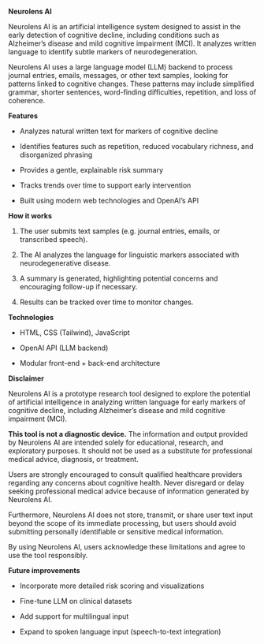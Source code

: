 **Neurolens AI**

Neurolens AI is an artificial intelligence system designed to assist in the early detection of cognitive decline, including conditions such as Alzheimer’s disease and mild cognitive impairment (MCI). It analyzes written language to identify subtle markers of neurodegeneration.

Neurolens AI uses a large language model (LLM) backend to process journal entries, emails, messages, or other text samples, looking for patterns linked to cognitive changes. These patterns may include simplified grammar, shorter sentences, word-finding difficulties, repetition, and loss of coherence.

**Features**

- Analyzes natural written text for markers of cognitive decline

- Identifies features such as repetition, reduced vocabulary richness, and disorganized phrasing

- Provides a gentle, explainable risk summary

- Tracks trends over time to support early intervention

- Built using modern web technologies and OpenAI’s API

**How it works**
1. The user submits text samples (e.g. journal entries, emails, or transcribed speech).

2. The AI analyzes the language for linguistic markers associated with neurodegenerative disease.

3. A summary is generated, highlighting potential concerns and encouraging follow-up if necessary.

4. Results can be tracked over time to monitor changes.

**Technologies**

- HTML, CSS (Tailwind), JavaScript

- OpenAI API (LLM backend)

- Modular front-end + back-end architecture

**Disclaimer**

Neurolens AI is a prototype research tool designed to explore the potential of artificial intelligence in analyzing written language for early markers of cognitive decline, including Alzheimer’s disease and mild cognitive impairment (MCI).

**This tool is not a diagnostic device.** The information and output provided by Neurolens AI are intended solely for educational, research, and exploratory purposes. It should not be used as a substitute for professional medical advice, diagnosis, or treatment.

Users are strongly encouraged to consult qualified healthcare providers regarding any concerns about cognitive health. Never disregard or delay seeking professional medical advice because of information generated by Neurolens AI.

Furthermore, Neurolens AI does not store, transmit, or share user text input beyond the scope of its immediate processing, but users should avoid submitting personally identifiable or sensitive medical information.

By using Neurolens AI, users acknowledge these limitations and agree to use the tool responsibly.

**Future improvements**
- Incorporate more detailed risk scoring and visualizations

- Fine-tune LLM on clinical datasets

- Add support for multilingual input

- Expand to spoken language input (speech-to-text integration)

